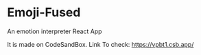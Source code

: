 # Emoji-Fused
An emotion interpreter React App

It is made on CodeSandBox.
Link To check: https://vpbt1.csb.app/
